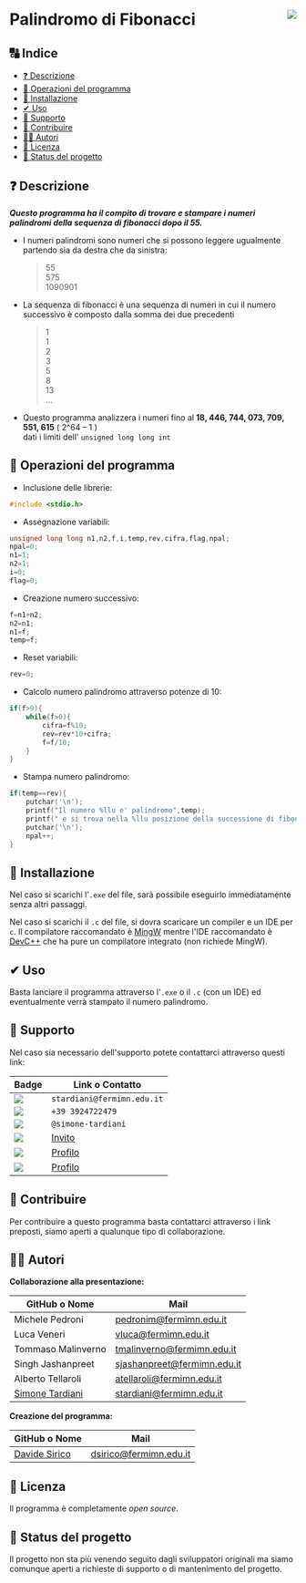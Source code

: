 # Palindromo di Fibonacci <img src="logo.png" align="right" /> <!-- omit in toc -->

<!------->

## 🔠 Indice<!-- omit in toc -->

- [❓ Descrizione](#-descrizione)
- [🔀 Operazioni del programma](#-operazioni-del-programma)
- [🔽 Installazione](#-installazione)
- [✔ Uso](#-uso)
- [💬 Supporto](#-supporto)
- [🤝 Contribuire](#-contribuire)
- [👨‍💻 Autori](#-autori)
- [📃 Licenza](#-licenza)
- [🔄 Status del progetto](#-status-del-progetto)

<!------->

## ❓ Descrizione

**_Questo programma ha il compito di trovare e stampare i numeri palindromi della sequenza di fibonacci dopo il 55._**

- I numeri palindromi sono numeri che si possono leggere ugualmente partendo sia da destra che da sinistra:

  > 55  
  > 575  
  > 1090901

- La sequenza di fibonacci è una sequenza di numeri in cui il numero successivo è composto dalla somma dei due precedenti

  > 1  
  > 1  
  > 2  
  > 3  
  > 5  
  > 8  
  > 13  
  > ...

- Questo programma analizzera i numeri fino al **18, 446, 744, 073, 709, 551, 615** ( 2^64 – 1 )  
  dati i limiti dell' `unsigned long long int`

<!------->

## 🔀 Operazioni del programma

- Inclusione delle librerie:

```c
#include <stdio.h>
```

- Assegnazione variabili:

```c
unsigned long long n1,n2,f,i,temp,rev,cifra,flag,npal;
npal=0;
n1=1;
n2=1;
i=0;
flag=0;
```

- Creazione numero successivo:

```c
f=n1+n2;
n2=n1;
n1=f;
temp=f;
```

- Reset variabili:

```c
rev=0;
```

- Calcolo numero palindromo attraverso potenze di 10:

```c
if(f>9){
    while(f>0){
        cifra=f%10;
        rev=rev*10+cifra;
        f=f/10;  
    }
}
```

- Stampa numero palindromo:

```c
if(temp==rev){
    putchar('\n');
    printf("Il numero %llu e' palindromo",temp);
    printf(" e si trova nella %llu posizione della successione di fibonacci",i);
    putchar('\n');
    npal++;
}
```

<!------->

## 🔽 Installazione

Nel caso si scarichi l'`.exe` del file, sarà possibile eseguirlo immediatamente senza altri passaggi.

Nel caso si scarichi il `.c` del file, si dovra scaricare un compiler e un IDE per `c`. Il compilatore raccomandato è [MingW](https://www.mingw-w64.org/) mentre l'IDE raccomandato è [DevC++](https://bloodshed-dev-c.download.it/) che ha pure un compilatore integrato (non richiede MingW).

<!------->

## ✔ Uso

Basta lanciare il programma attraverso l'`.exe` o il `.c` (con un IDE) ed eventualmente verrà stampato il numero palindromo.

<!------->

## 💬 Supporto

Nel caso sia necessario dell'supporto potete contattarci attraverso questi link:

| Badge                                                                                                                    | Link o Contatto                                             |
| ------------------------------------------------------------------------------------------------------------------------ | ----------------------------------------------------------- |
| <img src="https://img.shields.io/badge/Gmail-D14836?style=for-the-badge&logo=gmail&logoColor=white" />                   | `stardiani@fermimn.edu.it`                                  |
| <img src="https://img.shields.io/badge/WhatsApp-25D366?style=for-the-badge&logo=whatsapp&logoColor=white" />             | `+39 3924722479`                                            |
| <img src="https://img.shields.io/badge/Telegram-2CA5E0?style=for-the-badge&logo=telegram&logoColor=white" />             | `@simone-tardiani`                                          |
| <img src="https://img.shields.io/badge/Discord-7289DA?style=for-the-badge&logo=discord&logoColor=white" />               | [Invito](https://discord.gg/VNUFsST6F3)                                    |
| <img src="https://img.shields.io/badge/GitHub-100000?style=for-the-badge&logo=github&logoColor=white" />                 | [Profilo](https://github.com/Captniz)                       |
| <img src="https://img.shields.io/badge/Stack_Overflow-FE7A16?style=for-the-badge&logo=stack-overflow&logoColor=white" /> | [Profilo](https://stackoverflow.com/users/17375922/captniz) |

<!------->

## 🤝 Contribuire

Per contribuire a questo programma basta contattarci attraverso i link preposti, siamo aperti a qualunque tipo di collaborazione.

<!------->

## 👨‍💻 Autori

**Collaborazione alla presentazione:**

GitHub o Nome | Mail
------ | ------
Michele Pedroni | pedronim@fermimn.edu.it
Luca Veneri | vluca@fermimn.edu.it
Tommaso Malinverno | tmalinverno@fermimn.edu.it
Singh Jashanpreet | sjashanpreet@fermimn.edu.it
Alberto Tellaroli | atellaroli@fermimn.edu.it
[Simone Tardiani](https://github.com/Captniz) | stardiani@fermimn.edu.it

**Creazione del programma:**

GitHub o Nome | Mail
------ | ------
[Davide Sirico](https://drive.google.com/file/d/1s8SchCV4XYJFjpdnsN53fbV3jc6aC3Td/view?usp=sharing) | dsirico@fermimn.edu.it


<!------->

## 📃 Licenza

Il programma è completamente _open source_.

<!------->

## 🔄 Status del progetto

Il progetto non sta più venendo seguito dagli sviluppatori originali ma siamo comunque aperti a richieste di supporto o di mantenimento del progetto.